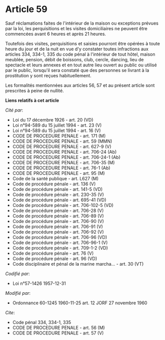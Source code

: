 # Article 59

Sauf réclamations faites de l'intérieur de la maison ou exceptions prévues par la loi, les perquisitions et les visites
domiciliaires ne peuvent être commencées avant 6 heures et après 21 heures.

Toutefois des visites, perquisitions et saisies pourront être opérées à toute heure du jour et de la nuit en vue d'y
constater toutes infractions aux articles 334, 334-1, 335 du code pénal à l'intérieur de tout hôtel, maison meublée, pension,
débit de boissons, club, cercle, dancing, lieu de spectacle et leurs annexes et en tout autre lieu ouvert au public ou
utilisé par le public, lorsqu'il sera constaté que des personnes se livrant à la prostitution y sont reçues habituellement.

Les formalités mentionnées aux articles 56, 57 et au présent article sont prescrites à peine de nullité.

**Liens relatifs à cet article**

_Cité par_:

  - Loi du 17 décembre 1926 - art. 20 (VD)
  - Loi n°94-589 du 15 juillet 1994 - art. 23 (V)
  - Loi n°94-589 du 15 juillet 1994 - art. 16 (V)
  - CODE DE PROCEDURE PENALE - art. 171 (M)
  - CODE DE PROCEDURE PENALE - art. 59 (MMN)
  - CODE DE PROCEDURE PENALE - art. 627-9 (V)
  - CODE DE PROCEDURE PENALE - art. 706-24 (Ab)
  - CODE DE PROCEDURE PENALE - art. 706-24-1 (Ab)
  - CODE DE PROCEDURE PENALE - art. 706-35 (M)
  - CODE DE PROCEDURE PENALE - art. 76-1 (Ab)
  - CODE DE PROCEDURE PENALE - art. 95 (M)
  - Code de la santé publique - art. L627 (M)
  - Code de procédure pénale - art. 136 (V)
  - Code de procédure pénale - art. 141-5 (VD)
  - Code de procédure pénale - art. 230-35 (V)
  - Code de procédure pénale - art. 695-41 (VD)
  - Code de procédure pénale - art. 706-102-5 (VD)
  - Code de procédure pénale - art. 706-28 (V)
  - Code de procédure pénale - art. 706-89 (V)
  - Code de procédure pénale - art. 706-90 (V)
  - Code de procédure pénale - art. 706-91 (V)
  - Code de procédure pénale - art. 706-92 (V)
  - Code de procédure pénale - art. 706-96 (VD)
  - Code de procédure pénale - art. 706-96-1 (V)
  - Code de procédure pénale - art. 709-1-2 (VD)
  - Code de procédure pénale - art. 76 (V)
  - Code de procédure pénale - art. 96 (VD)
  - Code disciplinaire et pénal de la marine marcha... - art. 30 (VT)

_Codifié par_:

  - Loi n°57-1426 1957-12-31

_Modifié par_:

  - Ordonnance 60-1245 1960-11-25 art. 12 JORF 27 novembre 1960

_Cite_:

  - Code pénal 334, 334-1, 335
  - CODE DE PROCEDURE PENALE - art. 56 (M)
  - CODE DE PROCEDURE PENALE - art. 57 (V)
